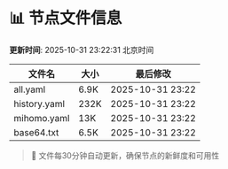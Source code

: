 # 📊 节点文件信息

**更新时间**: 2025-10-31 23:22:31 北京时间

| 文件名 | 大小 | 最后修改 |
|--------|------|----------|
| all.yaml | 6.9K | 2025-10-31 23:22 |
| history.yaml | 232K | 2025-10-31 23:22 |
| mihomo.yaml | 13K | 2025-10-31 23:22 |
| base64.txt | 6.5K | 2025-10-31 23:22 |

> 🔄 文件每30分钟自动更新，确保节点的新鲜度和可用性
